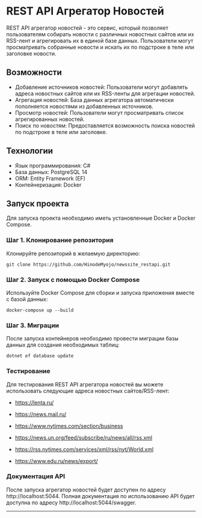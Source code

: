 # REST API Агрегатор Новостей

REST API агрегатор новостей - это сервис, который позволяет пользователям собирать новости с различных новостных сайтов или их RSS-лент и агрегировать их в единой базе данных. Пользователи могут просматривать собранные новости и искать их по подстроке в теле или заголовке новости.

## Возможности

- Добавление источников новостей: Пользователи могут добавлять адреса новостных сайтов или их RSS-ленты для агрегации новостей.
- Агрегация новостей: База данных агрегатора автоматически пополняется новостями из добавленных источников.
- Просмотр новостей: Пользователи могут просматривать список агрегированных новостей.
- Поиск по новостям: Предоставляется возможность поиска новостей по подстроке в теле или заголовке.

## Технологии

- Язык программирования: C#
- База данных: PostgreSQL 14
- ORM: Entity Framework (EF)
- Контейнеризация: Docker

## Запуск проекта

Для запуска проекта необходимо иметь установленные Docker и Docker Compose.

### Шаг 1. Клонирование репозитория

Клонируйте репозиторий в желаемую директорию:

```
git clone https://github.com/HinodeMyojo/newssite_restapi.git
```

### Шаг 2. Запуск с помощью Docker Compose

Используйте Docker Compose для сборки и запуска приложения вместе с базой данных:

```
docker-compose up --build
```

### Шаг 3. Миграции

После запуска контейнеров необходимо провести миграции базы данных для создания необходимых таблиц:

```
dotnet ef database update
```

### Тестирование

Для тестирования REST API агрегатора новостей вы можете использовать следующие адреса новостных сайтов/RSS-лент:

- https://lenta.ru/
- https://news.mail.ru/
- https://www.nytimes.com/section/business
  
- https://news.un.org/feed/subscribe/ru/news/all/rss.xml
- https://rss.nytimes.com/services/xml/rss/nyt/World.xml
- https://www.edu.ru/news/export/

### Документация API

После запуска агрегатор новостей будет доступен по адресу http://localhost:5044. Полная документация по использованию API будет доступна по адресу http://localhost:5044/swagger.

---
